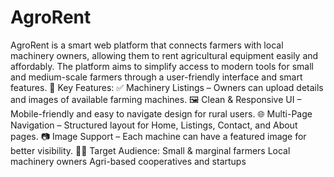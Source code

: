 # AgroRent
 AgroRent is a smart web platform that connects farmers with local machinery owners, allowing them to rent agricultural equipment easily and affordably. The platform aims to simplify access to modern tools for small and medium-scale farmers through a user-friendly interface and smart features.  🚜 Key Features: ✅ Machinery Listings – Owners can upload details and images of available farming machines.   🖼️ Clean & Responsive UI – Mobile-friendly and easy to navigate design for rural users.  🌐 Multi-Page Navigation – Structured layout for Home, Listings, Contact, and About pages.  📷 Image Support – Each machine can have a featured image for better visibility.  👨‍🌾 Target Audience: Small & marginal farmers  Local machinery owners  Agri-based cooperatives and startups
